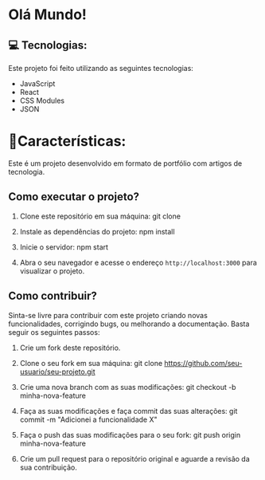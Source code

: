 # Olá Mundo!

## 💻 Tecnologias:
Este projeto foi feito utilizando as seguintes tecnologias:

* JavaScript
* React
* CSS Modules
* JSON

# 🚀Características:

 Este é um projeto desenvolvido em formato de portfólio com artigos de tecnologia.

## Como executar o projeto?

1. Clone este repositório em sua máquina:
git clone


2. Instale as dependências do projeto:
npm install


3. Inicie o servidor:
npm start


4. Abra o seu navegador e acesse o endereço `http://localhost:3000` para visualizar o projeto.

## Como contribuir?

Sinta-se livre para contribuir com este projeto criando novas funcionalidades, corrigindo bugs, ou melhorando a documentação. Basta seguir os seguintes passos:

1. Crie um fork deste repositório.

2. Clone o seu fork em sua máquina:
git clone https://github.com/seu-usuario/seu-projeto.git


3. Crie uma nova branch com as suas modificações:
git checkout -b minha-nova-feature


4. Faça as suas modificações e faça commit das suas alterações:
git commit -m "Adicionei a funcionalidade X"


5. Faça o push das suas modificações para o seu fork:
git push origin minha-nova-feature

6. Crie um pull request para o repositório original e aguarde a revisão da sua contribuição.
